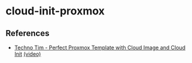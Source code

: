 # cloud-init-proxmox


## References

- [Techno Tim - Perfect Proxmox Template with Cloud Image and Cloud Init](https://docs.technotim.live/posts/cloud-init-cloud-image/) [(video)](https://www.youtube.com/watch?v=shiIi38cJe4)